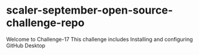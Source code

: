 # scaler-september-open-source-challenge-repo
Welcome to Challenge-17
This challenge includes Installing and configuring GitHub Desktop 

